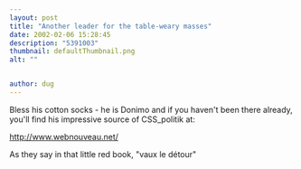 ```yaml
---
layout: post
title: "Another leader for the table-weary masses"
date: 2002-02-06 15:28:45
description: "5391003"
thumbnail: defaultThumbnail.png
alt: ""


author: dug
---
```


<p>Bless his cotton socks - he is Donimo and if you haven't been there already, you'll find his impressive source of <span class="caps">CSS</span>_politik at:</p>

<p><a href="http://www.webnouveau.net/">http://www.webnouveau.net/</a></p>

<p>As they say in that little red book, "vaux le d&eacute;tour"</p>
